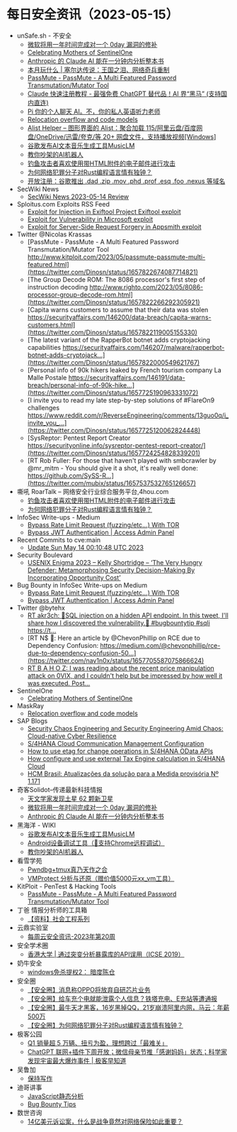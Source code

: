 # 每日安全资讯（2023-05-15）

- unSafe.sh - 不安全
  - [微软将用一年时间完成对一个 0day 漏洞的修补](https://buaq.net/go-163321.html)
  - [Celebrating Mothers of SentinelOne](https://buaq.net/go-163320.html)
  - [Anthropic 的 Claude AI 能在一分钟内分析整本书](https://buaq.net/go-163322.html)
  - [本月玩什么 | 塞尔达传说：王国之泪、网络奇兵重制](https://buaq.net/go-163310.html)
  - [PassMute - PassMute - A Multi Featured Password Transmutation/Mutator Tool](https://buaq.net/go-163299.html)
  - [Claude 快速注册教程 - 最强免费 ChatGPT 替代品！AI 界“黑马” (支持国内直连)](https://buaq.net/go-163311.html)
  - [Pi 你的个人聊天 AI。不，你的私人英语听力老师](https://buaq.net/go-163283.html)
  - [Relocation overflow and code models](https://buaq.net/go-163327.html)
  - [Alist Helper – 图形界面的 Alist：聚合加载 115/阿里云盘/百度网盘/OneDrive/迅雷/夸克/等 20+ 网盘文件，支持播放视频[Windows]](https://buaq.net/go-163284.html)
  - [谷歌发布AI文本音乐生成工具MusicLM](https://buaq.net/go-163280.html)
  - [教你吵架的AI机器人](https://buaq.net/go-163281.html)
  - [钓鱼攻击者喜欢使用带HTML附件的电子邮件进行攻击](https://buaq.net/go-163270.html)
  - [为何网络犯罪分子对Rust编程语言情有独钟？](https://buaq.net/go-163271.html)
  - [开放注册：谷歌推出 .dad .zip .mov .phd .prof .esq .foo .nexus 等域名](https://buaq.net/go-163260.html)
- SecWiki News
  - [SecWiki News 2023-05-14 Review](http://www.sec-wiki.com/?2023-05-14)
- Sploitus.com Exploits RSS Feed
  - [Exploit for Injection in Exiftool Project Exiftool exploit](https://sploitus.com/exploit?id=29FAFE2A-740D-5876-9C4C-C3D02416E695&utm_source=rss&utm_medium=rss)
  - [Exploit for Vulnerability in Microsoft exploit](https://sploitus.com/exploit?id=3CCF78E3-E22A-54A3-907C-1D687E20BE7C&utm_source=rss&utm_medium=rss)
  - [Exploit for Server-Side Request Forgery in Appsmith exploit](https://sploitus.com/exploit?id=A6D752FF-F7A1-515C-A478-6C63702FBC8D&utm_source=rss&utm_medium=rss)
- Twitter @Nicolas Krassas
  - [PassMute - PassMute - A Multi Featured Password Transmutation/Mutator Tool http://www.kitploit.com/2023/05/passmute-passmute-multi-featured.html](https://twitter.com/Dinosn/status/1657822674087714821)
  - [The Group Decode ROM: The 8086 processor's first step of instruction decoding http://www.righto.com/2023/05/8086-processor-group-decode-rom.html](https://twitter.com/Dinosn/status/1657822266292305921)
  - [Capita warns customers to assume that their data was stolen https://securityaffairs.com/146200/data-breach/capita-warns-customers.html](https://twitter.com/Dinosn/status/1657822119005155330)
  - [The latest variant of the RapperBot botnet adds cryptojacking capabilities https://securityaffairs.com/146207/malware/rapperbot-botnet-adds-cryptojack...](https://twitter.com/Dinosn/status/1657822000549621767)
  - [Personal info of 90k hikers leaked by French tourism company La Malle Postale https://securityaffairs.com/146191/data-breach/personal-info-of-90k-hike...](https://twitter.com/Dinosn/status/1657725190963331072)
  - [I invite you to read my late step-by-step solutions of #FlareOn9 challenges https://www.reddit.com/r/ReverseEngineering/comments/13guo0q/i_invite_you_...](https://twitter.com/Dinosn/status/1657725120062824448)
  - [SysReptor: Pentest Report Creator https://securityonline.info/sysreptor-pentest-report-creator/](https://twitter.com/Dinosn/status/1657724254828339201)
  - [RT Rob Fuller: For those that haven't played with smbcrawler by @mr_mitm - You should give it a shot, it's really well done: https://github.com/SySS-R...](https://twitter.com/mubix/status/1657537532765126657)
- 嘶吼 RoarTalk – 网络安全行业综合服务平台,4hou.com
  - [钓鱼攻击者喜欢使用带HTML附件的电子邮件进行攻击](https://www.4hou.com/posts/9A14)
  - [为何网络犯罪分子对Rust编程语言情有独钟？](https://www.4hou.com/posts/vxgV)
- InfoSec Write-ups - Medium
  - [Bypass Rate Limit Request (fuzzing/etc…) With TOR](https://infosecwriteups.com/bypass-rate-limit-request-fuzzing-etc-with-tor-3a285f3980d2?source=rss----7b722bfd1b8d---4)
  - [Bypass JWT Authentication | Access Admin Panel](https://infosecwriteups.com/bypass-jwt-authentication-access-admin-panel-73b8d73a0f1?source=rss----7b722bfd1b8d---4)
- Recent Commits to cve:main
  - [Update Sun May 14 00:10:48 UTC 2023](https://github.com/trickest/cve/commit/a885cab533746b9b58c7a49a8ae0bc9168cae6ca)
- Security Boulevard
  - [USENIX Enigma 2023 – Kelly Shortridge – ‘The Very Hungry Defender: Metamorphosing Security Decision-Making By Incorporating Opportunity Cost’](https://securityboulevard.com/2023/05/usenix-enigma-2023-kelly-shortridge-the-very-hungry-defender-metamorphosing-security-decision-making-by-incorporating-opportunity-cost/)
- Bug Bounty in InfoSec Write-ups on Medium
  - [Bypass Rate Limit Request (fuzzing/etc…) With TOR](https://infosecwriteups.com/bypass-rate-limit-request-fuzzing-etc-with-tor-3a285f3980d2?source=rss----7b722bfd1b8d--bug_bounty)
  - [Bypass JWT Authentication | Access Admin Panel](https://infosecwriteups.com/bypass-jwt-authentication-access-admin-panel-73b8d73a0f1?source=rss----7b722bfd1b8d--bug_bounty)
- Twitter @bytehx
  - [RT akr3ch: 💉SQL injection on a hidden API endpoint. In this tweet, I'll share how I discovered the vulnerability.💉 #bugbountytip #sqli https://t...](https://twitter.com/akr3ch/status/1657726365423271936)
  - [RT N$ 🍥: Here an article by @ChevonPhillip on RCE due to Dependency Confusion: https://medium.com/@chevonphillip/rce-due-to-dependency-confusion-50...](https://twitter.com/nav1n0x/status/1657705587075866624)
  - [RT B A H O Z: I was reading about the recent price manipulation attack on 0VIX, and I couldn't help but be impressed by how well it was executed. Post...](https://twitter.com/bahoz_eth/status/1657568003590897664)
- SentinelOne
  - [Celebrating Mothers of SentinelOne](https://www.sentinelone.com/blog/celebrating-mothers-of-sentinelone/)
- MaskRay
  - [Relocation overflow and code models](https://maskray.me/blog/2023-05-14-relocation-overflow-and-code-models)
- SAP Blogs
  - [Security Chaos Engineering and Security Engineering Amid Chaos: Cloud-native Cyber Resilience](https://blogs.sap.com/2023/05/14/security-chaos-engineering-and-security-engineering-amid-chaos-cloud-native-cyber-resilience/)
  - [S/4HANA Cloud Communication Management Configuration](https://blogs.sap.com/2023/05/14/s-4hana-cloud-communication-management-configuration/)
  - [How to use etag for change operations in S/4HANA OData APIs](https://blogs.sap.com/2023/05/14/how-to-use-etag-for-change-operations-in-s-4hana-odata-apis/)
  - [How configure and use external Tax Engine calculation in S/4HANA Cloud](https://blogs.sap.com/2023/05/14/how-configure-and-use-external-tax-engine-calculation-in-s-4hana-cloud/)
  - [HCM Brasil: Atualizações da solução para a Medida provisória Nº 1.171](https://blogs.sap.com/2023/05/14/hcm-brasil-atualizacoes-da-solucao-para-a-medida-provisoria-no-1.171/)
- 奇客Solidot–传递最新科技情报
  - [天文学家发现土星 62 颗新卫星](https://www.solidot.org/story?sid=74958)
  - [微软将用一年时间完成对一个 0day 漏洞的修补](https://www.solidot.org/story?sid=74957)
  - [Anthropic 的 Claude AI 能在一分钟内分析整本书](https://www.solidot.org/story?sid=74956)
- 黑海洋 - WIKI
  - [谷歌发布AI文本音乐生成工具MusicLM](https://blog.upx8.com/3558)
  - [Android设备调试工具（🐛支持Chrome远程调试）](https://blog.upx8.com/3557)
  - [教你吵架的AI机器人](https://blog.upx8.com/3556)
- 看雪学苑
  - [Pwndbg+tmux真乃天作之合](https://mp.weixin.qq.com/s?__biz=MjM5NTc2MDYxMw==&mid=2458504430&idx=1&sn=ecde655b0ec414546b288772c30823cb&chksm=b18efc6486f975727b952b505733d3c70be7b2acbdd72cdbeee6003177cdbe303269b9bbbe9c&scene=58&subscene=0#rd)
  - [VMProtect 分析与还原（赠价值5000元xx_vm工具）](https://mp.weixin.qq.com/s?__biz=MjM5NTc2MDYxMw==&mid=2458504430&idx=2&sn=a0f1606ec0034ac70ca2ccfa7f773ba3&chksm=b18efc6486f97572d8776f171ab59176bd7f5d02f91995428aa0de29bec97b07d9134a9b8d56&scene=58&subscene=0#rd)
- KitPloit - PenTest & Hacking Tools
  - [PassMute - PassMute - A Multi Featured Password Transmutation/Mutator Tool](http://www.kitploit.com/2023/05/passmute-passmute-multi-featured.html)
- 丁爸 情报分析师的工具箱
  - [【资料】社会工程系列](https://mp.weixin.qq.com/s?__biz=MzI2MTE0NTE3Mw==&mid=2651136283&idx=1&sn=e68dbc724ca17bb7c0a93ac04ac28323&chksm=f1af5621c6d8df371dd26ecd6d0b6effcf609614ccfc40692e7abd977c90c8c0fd1706f993e4&scene=58&subscene=0#rd)
- 云鼎实验室
  - [每周云安全资讯-2023年第20周](https://mp.weixin.qq.com/s?__biz=MzU3ODAyMjg4OQ==&mid=2247494955&idx=1&sn=fe85ec6d64e58efcbc74964f8726787f&chksm=fd7911adca0e98bb9eb6e5a8ea259b050efaa682aed69422ec6044ec8ea45c65b667e853339c&scene=58&subscene=0#rd)
- 安全学术圈
  - [香港大学 | 通过突变分析暴露库的API误用（ICSE 2019）](https://mp.weixin.qq.com/s?__biz=MzU5MTM5MTQ2MA==&mid=2247489037&idx=1&sn=d65ab0573ad544254a9585382a14f913&chksm=fe2ee986c959609088764ba94d9519e01616636c0e65d922dabb336c699882c333478975e976&scene=58&subscene=0#rd)
- 奶牛安全
  - [windows免杀提权2： 暗度陈仓](https://mp.weixin.qq.com/s?__biz=MzU4NjY0NTExNA==&mid=2247489445&idx=1&sn=a52ba2b3be6574e8e82e82cd9a2e66ab&chksm=fdf97cb0ca8ef5a6da6e2f43f0f3fe97c3b40ff3d78d1319d92e77fa379179faa5a436ad6733&scene=58&subscene=0#rd)
- 安全圈
  - [【安全圈】消息称OPPO将放弃自研芯片业务](https://mp.weixin.qq.com/s?__biz=MzIzMzE4NDU1OQ==&mid=2652034380&idx=1&sn=d187a7b1ba89109798928b447f6e8551&chksm=f36ff90cc418701af202d222312204fc79cfb8b43f6232dd9b675ec09c148826e530314cfd1c&scene=58&subscene=0#rd)
  - [【安全圈】给车充个电就能泄露个人信息？铁塔充电、E充站等遭通报](https://mp.weixin.qq.com/s?__biz=MzIzMzE4NDU1OQ==&mid=2652034380&idx=2&sn=6be87366c1af46af20e13da3039b9b71&chksm=f36ff90cc418701aad67b0e6cfa56e9ec837c5db27ad95a33e3bc916f7034d8cf505a9c1d10b&scene=58&subscene=0#rd)
  - [【安全圈】最牛天才黑客，16岁黑掉QQ，21岁崩溃阿里内网，马云：年薪500万](https://mp.weixin.qq.com/s?__biz=MzIzMzE4NDU1OQ==&mid=2652034380&idx=3&sn=a5a56a179f8e57af8f52866220597e61&chksm=f36ff90cc418701a54aaa9d149520931d0488be33481cf59e7e9081113fb939ebc44a19a83c7&scene=58&subscene=0#rd)
  - [【安全圈】为何网络犯罪分子对Rust编程语言情有独钟？](https://mp.weixin.qq.com/s?__biz=MzIzMzE4NDU1OQ==&mid=2652034380&idx=4&sn=72639f8222e981188659cefb65267154&chksm=f36ff90cc418701a0f5b8cfe9a3f8bfa9c50d625ed9b0353781050eba97378a7baa69e271047&scene=58&subscene=0#rd)
- 极客公园
  - [Q1 销量超 5 万辆、扭亏为盈，理想跨过「最难关」](https://mp.weixin.qq.com/s?__biz=MTMwNDMwODQ0MQ==&mid=2652992323&idx=1&sn=b3350812396ddd855afa0669fcaa7b9b&chksm=7e540ef5492387e37ecf87cef7ee102453129cbd294a6eb96ba476d42433a26e413b812e5e86&scene=58&subscene=0#rd)
  - [ChatGPT 联网+插件下周开放；微信母亲节推「感谢妈妈」状态；科学家发现宇宙最大爆炸事件 | 极客早知道](https://mp.weixin.qq.com/s?__biz=MTMwNDMwODQ0MQ==&mid=2652992322&idx=1&sn=3cc71c04d725067e8e79149c3dbf85f8&chksm=7e540ef4492387e27445e2a5b2fb8ac6ce1369b84d1b13e967eadfb7ba8a16b77aeccd9c979d&scene=58&subscene=0#rd)
- 吴鲁加
  - [保持写作](https://mp.weixin.qq.com/s?__biz=Mzg5NDY4ODM1MA==&mid=2247484415&idx=1&sn=c1fb69f9f796f5e186f103994380312c&chksm=c01a8ecef76d07d8d54bf0a9a3dab696feab5d03e9ee9df6335498360b6f61332f32514f48dd&scene=58&subscene=0#rd)
- 迪哥讲事
  - [JavaScript静态分析](https://mp.weixin.qq.com/s?__biz=MzIzMTIzNTM0MA==&mid=2247489238&idx=1&sn=75c28559dec818a96e892257d1c49bf4&chksm=e8a61cb5dfd195a3eaecade204529a253e89ea63ecf0bec7dba0cd987a93fc07812ecd25d960&scene=58&subscene=0#rd)
  - [Bug Bounty Tips](https://mp.weixin.qq.com/s?__biz=MzIzMTIzNTM0MA==&mid=2247489238&idx=2&sn=03c94a4ce657fff1c93bb91d889582cb&chksm=e8a61cb5dfd195a36fcf63974ded46c7f153ad12caae9914b268512412ca495d6b85aa35abf4&scene=58&subscene=0#rd)
- 数世咨询
  - [14亿美元诉讼案，什么是战争竟然对网络保险如此重要？](https://mp.weixin.qq.com/s?__biz=MzkxNzA3MTgyNg==&mid=2247498078&idx=1&sn=891fabe5b97033d05da4560ea64fb9d7&chksm=c1448be3f63302f57b6ba565437055ad77f23d24ea2ec6e54ddbc099bd8ae6ac0724a3b3c04d&scene=58&subscene=0#rd)
